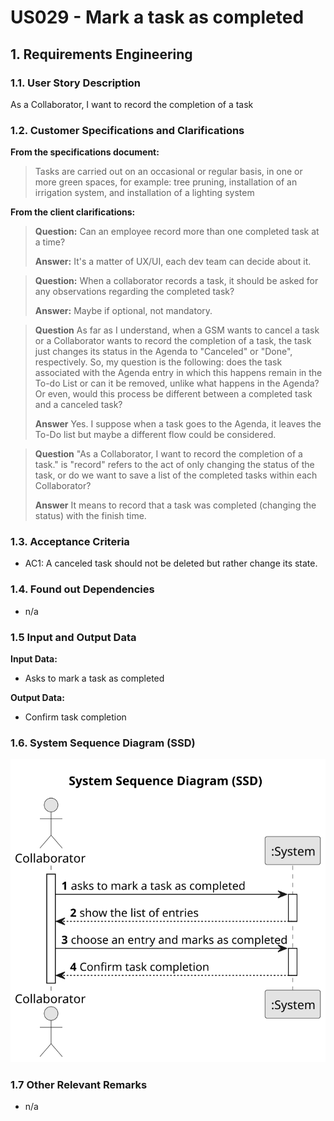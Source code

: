 # US029 - Mark a task as completed


## 1. Requirements Engineering

### 1.1. User Story Description

As a Collaborator, I want to record the completion of a task

### 1.2. Customer Specifications and Clarifications 

**From the specifications document:**

> Tasks are carried out on an occasional or regular basis, in one or more green spaces, for example: tree pruning, installation of an irrigation system, and installation of a lighting system

**From the client clarifications:**

> **Question:**
Can an employee record more than one completed task at a time?
>
> **Answer:** It's a matter of UX/UI, each dev team can decide about it.

> **Question:**
When a collaborator records a task, it should be asked for any observations regarding the completed task?
>
> **Answer:** Maybe if optional, not mandatory.

>**Question**
As far as I understand, when a GSM wants to cancel a task or a Collaborator wants to record the completion of a task, the task just changes its status in the Agenda to "Canceled" or "Done", respectively.
So, my question is the following: does the task associated with the Agenda entry in which this happens remain in the To-do List or can it be removed, unlike what happens in the Agenda? Or even, would this process be different between a completed task and a canceled task?
>
> **Answer**
Yes.
I suppose when a task goes to the Agenda, it leaves the To-Do list but maybe a different flow could be considered.

>**Question**
"As a Collaborator, I want to record the completion of a task." is "record" refers to the act of only changing the status of the task, or do we want to save a list of the completed tasks within each Collaborator?
>
>**Answer** It means to record that a task was completed (changing the status) with the finish time.
### 1.3. Acceptance Criteria

* AC1: A canceled task should not be deleted but rather change its state.

### 1.4. Found out Dependencies

* n/a

### 1.5 Input and Output Data

**Input Data:**

* Asks to mark a task as completed

**Output Data:**

* Confirm task completion

### 1.6. System Sequence Diagram (SSD)

![System Sequence Diagram - Alternative One](svg/us029-system-sequence-diagram-System_Sequence_Diagram__SSD_.svg)

### 1.7 Other Relevant Remarks

* n/a